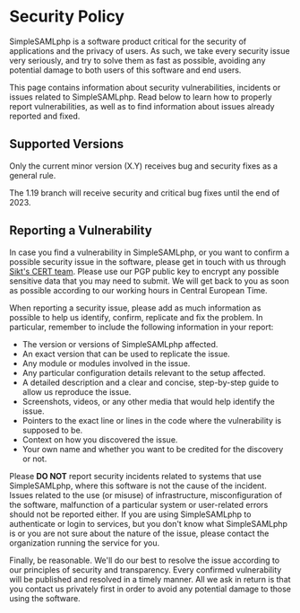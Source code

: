 # Security Policy

SimpleSAMLphp is a software product critical for the security of applications and the privacy of users. As such, we take every security issue very seriously, and try to solve them as fast as possible, avoiding any potential damage to both users of this software and end users.

This page contains information about security vulnerabilities, incidents or issues related to SimpleSAMLphp. Read below to learn how to properly report vulnerabilities, as well as to find information about issues already reported and fixed.

## Supported Versions

Only the current minor version (X.Y) receives bug and security fixes as a general rule.

The 1.19 branch will receive security and critical bug fixes until the end of 2023.

## Reporting a Vulnerability

In case you find a vulnerability in SimpleSAMLphp, or you want to confirm a possible security issue in the software, please get in touch with us through [Sikt's CERT team](https://sikt.no/abuse). Please use our PGP public key to encrypt any possible sensitive data that you may need to submit. We will get back to you as soon as possible according to our working hours in Central European Time.

When reporting a security issue, please add as much information as possible to help us identify, confirm, replicate and fix the problem. In particular, remember to include the following information in your report:

* The version or versions of SimpleSAMLphp affected.
* An exact version that can be used to replicate the issue.
* Any module or modules involved in the issue.
* Any particular configuration details relevant to the setup affected.
* A detailed description and a clear and concise, step-by-step guide to allow us reproduce the issue.
* Screenshots, videos, or any other media that would help identify the issue.
* Pointers to the exact line or lines in the code where the vulnerability is supposed to be.
* Context on how you discovered the issue.
* Your own name and whether you want to be credited for the discovery or not.

Please **DO NOT** report security incidents related to systems that use SimpleSAMLphp, where this software is not the cause of the incident. Issues related to the use (or misuse) of infrastructure, misconfiguration of the software, malfunction of a particular system or user-related errors should not be reported either. If you are using SimpleSAMLphp to authenticate or login to services, but you don't know what SimpleSAMLphp is or you are not sure about the nature of the issue, please contact the organization running the service for you.

Finally, be reasonable. We'll do our best to resolve the issue according to our principles of security and transparency. Every confirmed vulnerability will be published and resolved in a timely manner. All we ask in return is that you contact us privately first in order to avoid any potential damage to those using the software.
